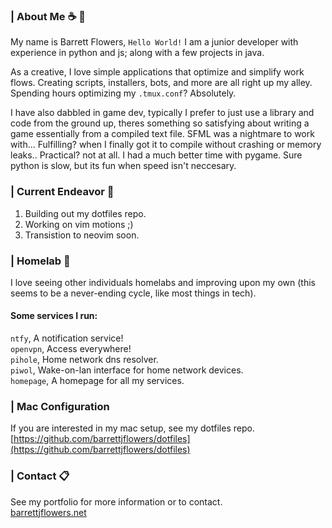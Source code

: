 ### | About Me  ☕ 🍂
My name is Barrett Flowers, `Hello World!` I am a junior developer with experience in python and js; along with a few projects in java.

As a creative, I love simple applications that optimize and simplify work flows. Creating scripts, installers, bots, and more are all right up my alley. Spending hours optimizing my `.tmux.conf`? Absolutely. 

I have also dabbled in game dev, typically I prefer to just use a library and code from the ground up, theres something so satisfying about writing a game essentially from a compiled text file. SFML was a nightmare to work with... Fulfilling? when I finally got it to compile without crashing or memory leaks.. Practical? not at all. I had a much better time with pygame. Sure python is slow, but its fun when speed isn't neccesary.

### | Current Endeavor  💾
1. Building out my dotfiles repo.
2. Working on vim motions ;)
3. Transistion to neovim soon.

### | Homelab  🔌
I love seeing other individuals homelabs and improving upon my own (this seems to be a never-ending cycle, like most things in tech).

#### Some services I run: 
`ntfy`, A notification service! \
`openvpn`, Access everywhere! \
`pihole`, Home network dns resolver. \
`piwol`, Wake-on-lan interface for home network devices. \
`homepage`, A homepage for all my services.

### | Mac Configuration
If you are interested in my mac setup, see my dotfiles repo.
[https://github.com/barrettjflowers/dotfiles](https://github.com/barrettjflowers/dotfiles)

### | Contact  📋
See my portfolio for more information or to contact.\
[barrettjflowers.net](https://barrettjflowers.net/)
